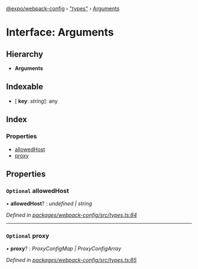 [@expo/webpack-config](../README.md) › ["types"](../modules/_types_.md) › [Arguments](_types_.arguments.md)

# Interface: Arguments

## Hierarchy

* **Arguments**

## Indexable

* \[ **key**: *string*\]: any

## Index

### Properties

* [allowedHost](_types_.arguments.md#optional-allowedhost)
* [proxy](_types_.arguments.md#optional-proxy)

## Properties

### `Optional` allowedHost

• **allowedHost**? : *undefined | string*

*Defined in [packages/webpack-config/src/types.ts:84](https://github.com/expo/expo-cli/blob/bafc13a2/packages/webpack-config/src/types.ts#L84)*

___

### `Optional` proxy

• **proxy**? : *ProxyConfigMap | ProxyConfigArray*

*Defined in [packages/webpack-config/src/types.ts:85](https://github.com/expo/expo-cli/blob/bafc13a2/packages/webpack-config/src/types.ts#L85)*
